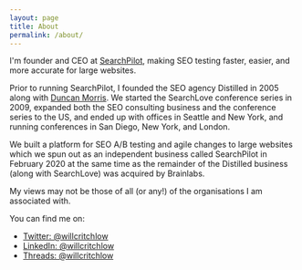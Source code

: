 ```yaml
---
layout: page
title: About
permalink: /about/
---
```


I'm founder and CEO at [SearchPilot](https://www.searchpilot.com), making SEO testing faster, easier, and more accurate for large websites.

Prior to running SearchPilot, I founded the SEO agency Distilled in 2005 along with [Duncan Morris](https://www.linkedin.com/in/duncanmorris/). We started the SearchLove conference series in 2009, expanded both the SEO consulting business and the conference series to the US, and ended up with offices in Seattle and New York, and running conferences in San Diego, New York, and London.

We built a platform for SEO A/B testing and agile changes to large websites which we spun out as an independent business called SearchPilot in February 2020 at the same time as the remainder of the Distilled business (along with SearchLove) was acquired by Brainlabs.

My views may not be those of all (or any!) of the organisations I am associated with.

You can find me on:

- [Twitter: @willcritchlow](https://twitter.com/willcritchlow)
- [LinkedIn: @willcritchlow](https://www.linkedin.com/in/willcritchlow/)
- [Threads: @willcritchlow](https://www.threads.net/@willcritchlow)
